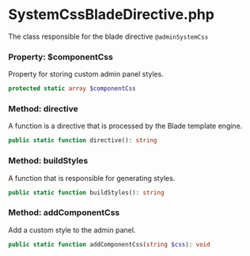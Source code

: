 # SystemCssBladeDirective.php

The class responsible for the blade directive `@adminSystemCss`

### Property: $componentCss
Property for storing custom admin panel styles.
```php
protected static array $componentCss
```

### Method: directive
A function is a directive that is processed by the Blade template engine.
```php
public static function directive(): string
```

### Method: buildStyles
A function that is responsible for generating styles.
```php
public static function buildStyles(): string
```

### Method: addComponentCss
Add a custom style to the admin panel.
```php
public static function addComponentCss(string $css): void
```
